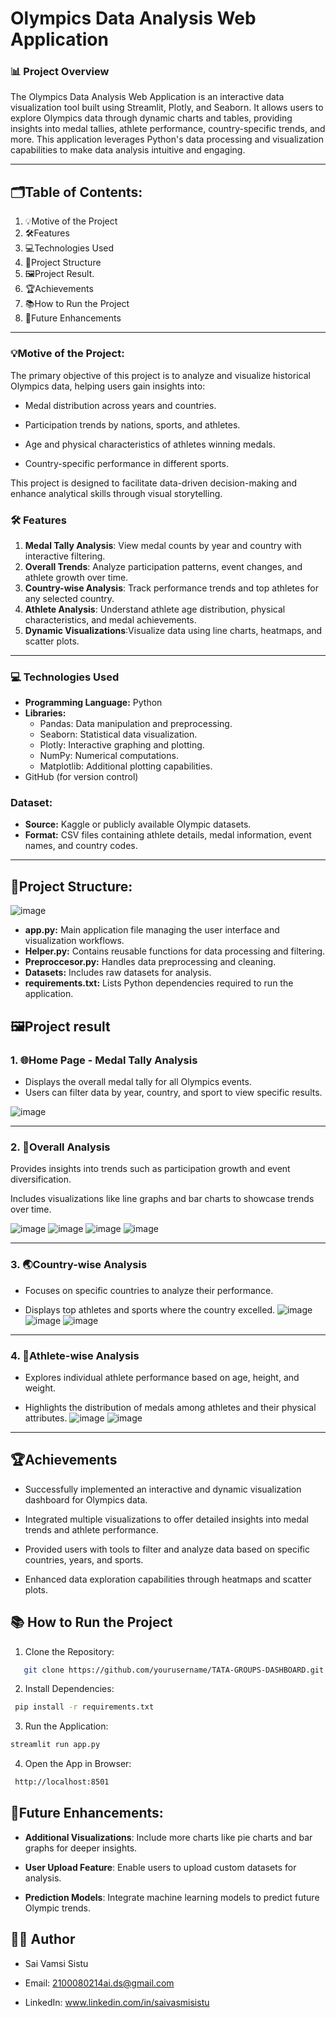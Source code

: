 # **Olympics Data Analysis Web Application**

### **📊 Project Overview**
The Olympics Data Analysis Web Application is an interactive data visualization tool built using Streamlit, Plotly, and Seaborn. It allows users to explore Olympics data through dynamic charts and tables, providing insights into medal tallies, athlete performance, country-specific trends, and more. This application leverages Python's data processing and visualization capabilities to make data analysis intuitive and engaging.

---

## **🗂Table of Contents**:

1. 💡Motive of the Project
2. 🛠️Features
3. 💻Technologies Used
4. 📁Project Structure
5. 🖼️Project Result.
6. 🏆Achievements
7. 📚How to Run the Project
8. 🔄Future Enhancements

---
### **💡Motive of the Project**:
The primary objective of this project is to analyze and visualize historical Olympics data, helping users gain insights into:

- Medal distribution across years and countries.

- Participation trends by nations, sports, and athletes.

- Age and physical characteristics of athletes winning medals.

- Country-specific performance in different sports.

This project is designed to facilitate data-driven decision-making and enhance analytical skills through visual storytelling.

### **🛠️ Features**

1. **Medal Tally Analysis**:  View medal counts by year and country with interactive filtering.
2. **Overall Trends**: Analyze participation patterns, event changes, and athlete growth over time.
3. **Country-wise Analysis**: Track performance trends and top athletes for any selected country.
4. **Athlete Analysis**: Understand athlete age distribution, physical characteristics, and medal achievements.
5. **Dynamic Visualizations**:Visualize data using line charts, heatmaps, and scatter plots.

---

### **💻 Technologies Used**
- **Programming Language:** Python
- **Libraries:**
   - Pandas: Data manipulation and preprocessing.
   - Seaborn: Statistical data visualization.
   - Plotly: Interactive graphing and plotting.
   - NumPy: Numerical computations.
   - Matplotlib: Additional plotting capabilities.
- GitHub (for version control)

### Dataset:
- **Source:** Kaggle or publicly available Olympic datasets.
- **Format:** CSV files containing athlete details, medal information, event names, and country codes.
---
## **📁Project Structure**:
![image](https://github.com/user-attachments/assets/0a60fdb9-782f-4403-82af-1c49d849754e)

- **app.py:** Main application file managing the user interface and visualization workflows.
- **Helper.py:** Contains reusable functions for data processing and filtering.
- **Preproccesor.py:** Handles data preprocessing and cleaning.
- **Datasets:** Includes raw datasets for analysis.
- **requirements.txt:** Lists Python dependencies required to run the application.


## **🖼️Project result**

### 1. **🌐Home Page - Medal Tally Analysis**

- Displays the overall medal tally for all Olympics events.
- Users can filter data by year, country, and sport to view specific results.

![image](https://github.com/user-attachments/assets/b04938c3-83b4-425d-a707-431128040b83)


---
### 2. **🔄Overall Analysis**
Provides insights into trends such as participation growth and event diversification.

Includes visualizations like line graphs and bar charts to showcase trends over time.

![image](https://github.com/user-attachments/assets/c078ede5-193f-4d97-9986-7e22133a9b98)
![image](https://github.com/user-attachments/assets/a9d34ef9-5197-495b-993d-e21ad46ff56f)
![image](https://github.com/user-attachments/assets/4bfd5301-9733-4b8c-8f98-ad6012fda349)
![image](https://github.com/user-attachments/assets/704ba782-1952-4246-823f-9ec2e1ce394a)

---
### 3. **🌏Country-wise Analysis**
- Focuses on specific countries to analyze their performance.

- Displays top athletes and sports where the country excelled.
![image](https://github.com/user-attachments/assets/e985a7f4-891d-48cf-98af-8b85e3d2fc28)
![image](https://github.com/user-attachments/assets/5f620ddc-afed-467a-a3f1-59e0146a23b8)
![image](https://github.com/user-attachments/assets/3a697272-c77c-49f2-ad53-6b6544f809fc)
---

### 4. **👤Athlete-wise Analysis**
- Explores individual athlete performance based on age, height, and weight.

- Highlights the distribution of medals among athletes and their physical attributes.
![image](https://github.com/user-attachments/assets/62cc4460-601c-4243-8102-e25340a81e7a)
![image](https://github.com/user-attachments/assets/07d55304-43c6-4b23-a949-fc496747156b)

---

## 🏆Achievements
- Successfully implemented an interactive and dynamic visualization dashboard for Olympics data.

- Integrated multiple visualizations to offer detailed insights into medal trends and athlete performance.

- Provided users with tools to filter and analyze data based on specific countries, years, and sports.

- Enhanced data exploration capabilities through heatmaps and scatter plots.



## 📚 **How to Run the Project**

1. Clone the Repository:

```bash
   git clone https://github.com/yourusername/TATA-GROUPS-DASHBOARD.git
```
2. Install Dependencies:
```bash
 pip install -r requirements.txt
```
3. Run the Application:
```bash
streamlit run app.py
```
4. Open the App in Browser:
```bash
 http://localhost:8501
```

## 🔄Future Enhancements:

- **Additional Visualizations**: Include more charts like pie charts and bar graphs for deeper insights.

- **User Upload Feature**: Enable users to upload custom datasets for analysis.

- **Prediction Models**: Integrate machine learning models to predict future Olympic trends.

##  **👨‍💻 Author**
- Sai Vamsi Sistu

- Email: 2100080214ai.ds@gmail.com

- LinkedIn: www.linkedin.com/in/saivasmisistu
